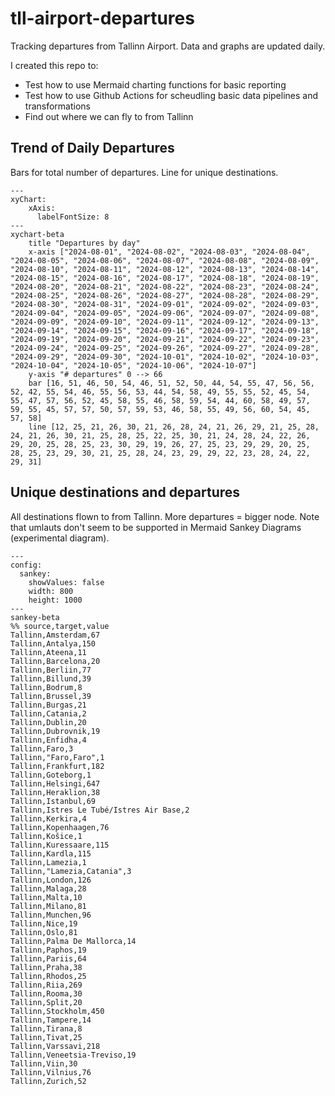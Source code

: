 # tll-airport-departures

Tracking departures from Tallinn Airport. Data and graphs are updated daily.

I created this repo to:
- Test how to use Mermaid charting functions for basic reporting
- Test how to use Github Actions for scheudling basic data pipelines and transformations
- Find out where we can fly to from Tallinn

## Trend of Daily Departures

Bars for total number of departures. Line for unique destinations.

```mermaid
---
xyChart:
    xAxis:
      labelFontSize: 8
---
xychart-beta
    title "Departures by day"
    x-axis ["2024-08-01", "2024-08-02", "2024-08-03", "2024-08-04", "2024-08-05", "2024-08-06", "2024-08-07", "2024-08-08", "2024-08-09", "2024-08-10", "2024-08-11", "2024-08-12", "2024-08-13", "2024-08-14", "2024-08-15", "2024-08-16", "2024-08-17", "2024-08-18", "2024-08-19", "2024-08-20", "2024-08-21", "2024-08-22", "2024-08-23", "2024-08-24", "2024-08-25", "2024-08-26", "2024-08-27", "2024-08-28", "2024-08-29", "2024-08-30", "2024-08-31", "2024-09-01", "2024-09-02", "2024-09-03", "2024-09-04", "2024-09-05", "2024-09-06", "2024-09-07", "2024-09-08", "2024-09-09", "2024-09-10", "2024-09-11", "2024-09-12", "2024-09-13", "2024-09-14", "2024-09-15", "2024-09-16", "2024-09-17", "2024-09-18", "2024-09-19", "2024-09-20", "2024-09-21", "2024-09-22", "2024-09-23", "2024-09-24", "2024-09-25", "2024-09-26", "2024-09-27", "2024-09-28", "2024-09-29", "2024-09-30", "2024-10-01", "2024-10-02", "2024-10-03", "2024-10-04", "2024-10-05", "2024-10-06", "2024-10-07"]
    y-axis "# departures" 0 --> 66
    bar [16, 51, 46, 50, 54, 46, 51, 52, 50, 44, 54, 55, 47, 56, 56, 52, 42, 55, 54, 46, 55, 56, 53, 44, 54, 58, 49, 55, 55, 52, 45, 54, 55, 47, 57, 56, 52, 45, 58, 55, 46, 58, 59, 54, 44, 60, 58, 49, 57, 59, 55, 45, 57, 57, 50, 57, 59, 53, 46, 58, 55, 49, 56, 60, 54, 45, 57, 58]
    line [12, 25, 21, 26, 30, 21, 26, 28, 24, 21, 26, 29, 21, 25, 28, 24, 21, 26, 30, 21, 25, 28, 25, 22, 25, 30, 21, 24, 28, 24, 22, 26, 29, 20, 25, 28, 25, 23, 30, 29, 19, 26, 27, 25, 23, 29, 29, 20, 25, 28, 25, 23, 29, 30, 21, 25, 28, 24, 23, 29, 29, 22, 23, 28, 24, 22, 29, 31]
```


## Unique destinations and departures

All destinations flown to from Tallinn. More departures = bigger node.
Note that umlauts don't seem to be supported in Mermaid Sankey Diagrams (experimental diagram).

```mermaid
---
config:
  sankey:
    showValues: false
    width: 800
    height: 1000
---
sankey-beta
%% source,target,value
Tallinn,Amsterdam,67
Tallinn,Antalya,150
Tallinn,Ateena,11
Tallinn,Barcelona,20
Tallinn,Berliin,77
Tallinn,Billund,39
Tallinn,Bodrum,8
Tallinn,Brussel,39
Tallinn,Burgas,21
Tallinn,Catania,2
Tallinn,Dublin,20
Tallinn,Dubrovnik,19
Tallinn,Enfidha,4
Tallinn,Faro,3
Tallinn,"Faro,Faro",1
Tallinn,Frankfurt,182
Tallinn,Goteborg,1
Tallinn,Helsingi,647
Tallinn,Heraklion,38
Tallinn,Istanbul,69
Tallinn,Istres Le Tubé/Istres Air Base,2
Tallinn,Kerkira,4
Tallinn,Kopenhaagen,76
Tallinn,Košice,1
Tallinn,Kuressaare,115
Tallinn,Kardla,115
Tallinn,Lamezia,1
Tallinn,"Lamezia,Catania",3
Tallinn,London,126
Tallinn,Malaga,28
Tallinn,Malta,10
Tallinn,Milano,81
Tallinn,Munchen,96
Tallinn,Nice,19
Tallinn,Oslo,81
Tallinn,Palma De Mallorca,14
Tallinn,Paphos,19
Tallinn,Pariis,64
Tallinn,Praha,38
Tallinn,Rhodos,25
Tallinn,Riia,269
Tallinn,Rooma,30
Tallinn,Split,20
Tallinn,Stockholm,450
Tallinn,Tampere,14
Tallinn,Tirana,8
Tallinn,Tivat,25
Tallinn,Varssavi,218
Tallinn,Veneetsia-Treviso,19
Tallinn,Viin,30
Tallinn,Vilnius,76
Tallinn,Zurich,52


```
